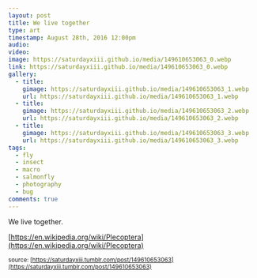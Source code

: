 ```yaml
---
layout: post
title: We live together
type: art
timestamp: August 28th, 2016 12:00pm
audio: 
video: 
image: https://saturdayxiii.github.io/media/149610653063_0.webp
link: https://saturdayxiii.github.io/media/149610653063_0.webp
gallery:
  - title: 
    gimage: https://saturdayxiii.github.io/media/149610653063_1.webp
    url: https://saturdayxiii.github.io/media/149610653063_1.webp
  - title: 
    gimage: https://saturdayxiii.github.io/media/149610653063_2.webp
    url: https://saturdayxiii.github.io/media/149610653063_2.webp
  - title: 
    gimage: https://saturdayxiii.github.io/media/149610653063_3.webp
    url: https://saturdayxiii.github.io/media/149610653063_3.webp
tags:
  - fly
  - insect
  - macro
  - salmonfly
  - photography
  - bug
comments: true
---
```

We live together.

[https://en.wikipedia.org/wiki/Plecoptera](https://en.wikipedia.org/wiki/Plecoptera)

<small>source: [https://saturdayxiii.tumblr.com/post/149610653063](https://saturdayxiii.tumblr.com/post/149610653063)</small>